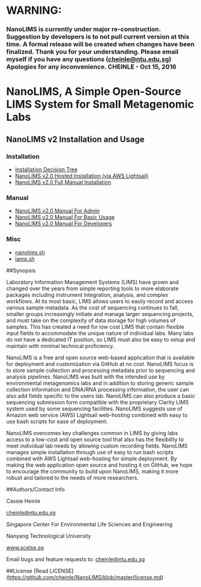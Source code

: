 
# WARNING: 
### NanoLIMS is currently under major re-construction. Suggestion by developers is to not pull current version at this time. A formal release will be created when changes have been finalized. Thank you for your understanding. Please email myself if you have any questions (cheinle@ntu.edu.sg) Apologies for any inconvenience. CHEINLE - Oct 15, 2016 


# NanoLIMS, A Simple Open-Source LIMS System for Small Metagenomic Labs

## NanoLIMS v2 Installation and Usage
### Installation
*    [Installation Decision Tree](https://github.com/cheinle/NanoLIMS/wiki/installation-decision-tree)
*    [NanoLIMS v2.0 Hosted Installation (via AWS Lightsail)](https://github.com/cheinle/NanoLIMS/wiki/NanoLIMS--v2.0-Hosted-Installation-(via-AWS-Lightsail))
*    [NanoLIMS v2.0 Full Manual Installation](https://github.com/cheinle/NanoLIMS/wiki/NanoLIMS--v2.0-Full-Manual-Installation)

### Manual
*    [NanoLIMS v2.0 Manual For Admin](https://github.com/cheinle/NanoLIMS/wiki/NanoLIMS-v2.0-Manual-For-Admin)
*    [NanoLIMS v2.0 Manual For Basic Usage](https://github.com/cheinle/NanoLIMS/wiki/NanoLIMS-v2.0-Manual-For-Basic-Usage)
*    [NanoLIMS v2.0 Manual For Developers](https://github.com/cheinle/NanoLIMS/wiki/NanoLIMS-v2.0-Manual-For-Developers)

### Misc   
*    [nanolims.sh](https://github.com/cheinle/NanoLIMS/wiki/nanolims.sh)
*    [lamp.sh](https://github.com/cheinle/NanoLIMS/wiki/lamp.sh)

##Synopsis

Laboratory Information Management Systems (LIMS) have grown and changed over the years from simple reporting tools to more elaborate packages including instrument integration, analysis, and complex workflows. At its most basic, LIMS allows users to easily record and access various sample metadata. As the cost of sequencing continues to fall, smaller groups increasingly initiate and manage larger sequencing projects, and must take on the complexity of data storage for high volumes of samples. This has created a need for low cost LIMS that contain flexible input fields to accommodate the unique nature of individual labs. Many labs do not have a dedicated IT position, so LIMS must also be easy to setup and maintain with minimal technical proficiency. 
 
NanoLIMS is a free and open source web-based application that is available for deployment and customization via GitHub at no cost. NanoLIMS focus is to store sample collection and processing metadata prior to sequencing and analysis pipelines. NanoLIMS was built with the intended use by environmental metagenomics labs and in addition to storing generic sample collection information and DNA/RNA processing information, the user can also add fields specific to the users lab. NanoLIMS can also produce a basic sequencing submission form compatible with the proprietary Clarity LIMS system used by some sequencing facilities. NanoLIMS suggests use of Amazon web service (AWS) Lightsail web-hosting combined with easy to use bash scripts for ease of deployment.

NanoLIMS overcomes key challenges common in LIMS by giving labs access to a low-cost and open source tool that also has the flexibility to meet individual lab needs by allowing custom recording fields. NanoLIMS manages simple installation through use of easy to run bash scripts combined with AWS Lightsail web-hosting for simple deployment. By making the web application open source and hosting it on GitHub, we hope to encourage the community to build upon NanoLIMS, making it more robust and tailored to the needs of more researchers. 

##Authors/Contact Info

Cassie Heinle

cheinle@ntu.edu.sg

Singapore Center For Environmental Life Sciences and Engineering

Nanyang Technological University

www.scelse.sg

Email bugs and feature requests to: cheinle@ntu.edu.sg


##License
[Read LICENSE] (https://github.com/cheinle/NanoLIMS/blob/master/license.md)



